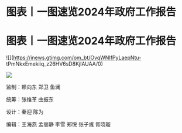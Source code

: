 # 图表丨一图速览2024年政府工作报告

# 图表丨一图速览2024年政府工作报告

![](https://inews.gtimg.com/om_bt/OvqWNIfPyLaepNtu-
tPmNkxEmekiiq_z26HV6sD8KjIAUAA/0)

![](https://inews.gtimg.com/om_bt/OJcBZxmY0ixrUjRhxGW7pgyUFe6LyfJkptl6EpVN5aVSwAA/0)

监制：赖向东 郑卫 鱼澜

统筹：张维革 曲振东

设计：秦迎 陈为

编辑：王海燕 孟丽静 李雪 郑悦 张子彧 胥晓璇

